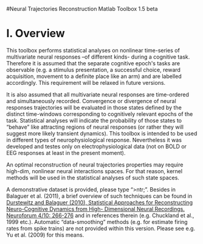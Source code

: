 #Neural Trajectories Reconstruction Matlab Toolbox 1.5 beta

# I. Overview
This toolbox performs statistical analyses on nonlinear time-series of multivariate
neural responses –of different kinds- during a cognitive task. 
Therefore it is assumed that the separate cognitive epoch's tasks are observable (e.g. a stimulus presentation, a 
successful choice, reward acquisition, movement to a definite place like an arm) and are
labelled accordingly. This requirement will be relaxed in future versions.

It is also assumed that all multivariate neural responses are time-ordered and
simultaneously recorded. Convergence or divergence of neural responses trajectories will
be evaluated in those states defined by the distinct time-windows corresponding to
cognitively relevant epochs of the task. Statistical analyses will indicate the probability of
those states to “behave” like attracting regions of neural responses (or rather they will
suggest more likely transient dynamics). This toolbox is intended to be used in different
types of neurophysiological response. Nevertheless it was developed and testes only on
electrophysiological data (not on BOLD or EEG responses at least in the present
moment).

An optimal reconstruction of neural trajectories properties may require high-dim,
nonlinear neural interactions spaces. For that reason, kernel methods will be used in the
statistical analyses of such state spaces.

A demonstrative dataset is provided, please type “>ntr;”. Besides in Balaguer et
al. (2011), a brief overview of such techniques can be found in [Durstewitz and Balaguer
(2010), Statistical Approaches for Reconstructing Neuro-Cognitive Dynamics from High-
Dimensional Neural Recordings. Neuroforum 4/10: 266-276](https://www.degruyter.com/view/j/nf.2010.16.issue-4/s13295-010-0011-0/s13295-010-0011-0.xml?format=INT)
 and in references therein (e.g. Chuckland et al., 1999 etc.). Automatic “data-smoothing” methods (e.g. for
estimate firing rates from spike trains) are not provided within this version. Please see
e.g. Yu et al. (2009) for this means.

